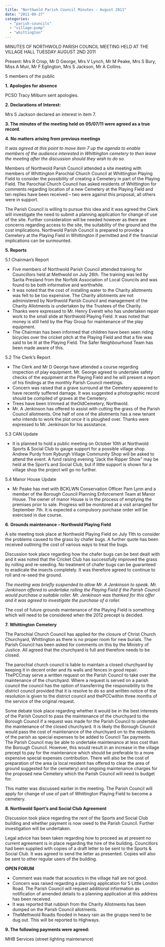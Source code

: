 ```yaml
---
title: "Northwold Parish Council Minutes - August 2011"
date: "2011-09-27"
categories: 
  - "parish-councils"
  - "village-pump"
  - "whittington"
---
```


MINUTES OF NORTHWOLD PARISH COUNCIL MEETING HELD AT THE VILLAGE HALL TUESDAY AUGUST 2ND 2011

Present: Mrs R Crisp, Mr D George, Mrs V Lynch, Mr M Peake, Mrs S Bury, Miss A Muir, Mr F Eglington, Mrs S Jackson, Mr A Collins.

5 members of the public

**1.** **Apologies for absence**

PCSO Tracy Milburn sent apologies.

**2\. Declarations of Interest:**

Mrs S Jackson declared an interest in item 7.

**3\. The minutes of the meeting held on** **05/07/11** **were agreed as a true record**.

**4.** **No matters arising from previous meetings**

_It was agreed at this point to move item 7 up the agenda to enable members of the audience interested in Whittington cemetery to then leave the meeting after the discussion should they wish to do so._

Members of Northwold Parish Council attended a site meeting with members of Whittington Parochial Church Council at Whittington Playing Field to consider the possibility of creating a Cemetery in part of the Playing Field. The Parochial Church Council has asked residents of Whittington for comments regarding location of a new Cemetery at the Playing Field and ten replies have been received – two were against this proposal, all others were in support.

The Parish Council is willing to pursue this idea and it was agreed the Clerk will investigate the need to submit a planning application for change of use of the site. Further consideration will be needed however as there are concerns regarding access to the site, the suitability of the ground and the cost implications. Northwold Parish Council is prepared to provide a Cemetery at the Playing Field in Whittington if permitted and if the financial implications can be surmounted.

**5\. Reports**

5.1 Chairman’s Report

- Five members of Northwold Parish Council attended training for Councillors held at Methwold on July 26th. The training was led by Sarita Presland from the Norfolk Association of Local Councils and was found to be both informative and worthwhile.
- It was noted that the cost of installing water to the Charity allotments was felt to be too expensive. The Charity allotments are not administered by Northwold Parish Council and management of the Charity Allotments is undertaken by the Trustees of the Charity.
- Thanks were expressed to Mr. Henry Everett who has undertaken repair work to the small slide at Northwold Playing Field. It was noted that money is still held by the Play Group for maintenance of the play equipment.
- The Chairman has been informed that children have been seen riding bicycles over the cricket pitch at the Playing Field and that a fire was said to be lit at the Playing Field. The Safer Neighbourhood Team has been made aware of this.

5.2 The Clerk’s Report

- The Clerk and Mr D George have attended a course regarding inspection of play equipment. Mr. George agreed to undertake safety checks of the equipment at the Playing Field and he will present a report of his findings at the monthly Parish Council meetings.
- Concern was raised that a grave surround at the Cemetery appeared to have recently suffered damage. It was suggested a photographic record should be compiled of graves at the Cemetery.
- Trees have been trimmed at theOldCemetery, Northwold.
- Mr. A Jenkinson has offered to assist with cutting the grass of the Parish Council allotments. One half of one of the allotments has a new tenant who intends to work the plot once it is ploughed over. Thanks were expressed to Mr. Jenkinson for his assistance.

5.3 CAN Update

- It is planned to hold a public meeting on October 10th at Northwold Sports & Social Club to gauge support for a possible village shop. Andrew Purdy from Ryburgh Village Community Shop will be asked to attend the event. A fund raising evening “Jack the Ripper Show” may be held at the Sport’s and Social Club, but if little support is shown for a village shop the project will go no further.

5.4 Manor House Update

- Mr Peake has met with BCKLWN Conservation Officer Pam Lynn and a member of the Borough Council Planning Enforcement Team at Manor House. The owner of manor House is in the process of emptying the premises prior to sale. Progress will be monitored at a visit arranged for September 7th. It is expected a compulsory purchase order will be exercised in due course.

**6**. **Grounds maintenance – Northwold Playing Field**

A site meeting took place at Northwold Playing Field on July 11th to consider the problems caused to the grass by chafer bugs. A further quote has been received outlining the cost of various ways to treat the bugs.

Discussion took place regarding how the chafer bugs can be best dealt with and it was noted that the Cricket Club has successfully improved the grass by rolling and re-seeding. No treatment of chafer bugs can be guaranteed to eradicate the insects completely. It was therefore agreed to continue to roll and re-seed the ground.

_The meeting was briefly suspended to allow Mr. A Jenkinson to speak. Mr. Jenkinson offered to undertake rolling the Playing Field if the Parish Council would purchase a suitable roller. Mr. Jenkinson was thanked for this offer and it was agreed to investigate the purchase of a roller._

The cost of future grounds maintenance of the Playing Field is something which will need to be considered when the 2012 precept is decided.

**7.** **Whittington** **Cemetery**

The Parochial Church Council has applied for the closure of Christ Church Churchyard, Whittington as there is no proper room for new burials. The Parish Council has been asked for comments on this by the Ministry of Justice. All agreed that the churchyard is full and therefore needs to be closed.

The parochial church council is liable to maintain a closed churchyard by keeping it in decent order and its walls and fences in good repair. ThePCCmay serve a written request on the Parish Council to take over the maintenance of the churchyard. Where a request is served on a parish council the council has the option of transferring the responsibility to the district council provided that it is resolve to do so and written notice of the resolution is given to the district council and thePCCwithin three months of the service of the original request.

Some debate took place regarding whether it would be in the best interests of the Parish Council to pass the maintenance of the churchyard to the Borough Council if a request was made for the Parish Council to undertake the maintenance of the closed churchyard. It is likely the Borough Council would pass the cost of maintenance of the churchyard on to the residents of the parish as special expenses to be added to Council Tax payments. The Parish Council may be able to undertake maintenance at less cost than the Borough Council. However, this would result in an increase in the village precept to pay for the maintenance which should be preferable to a more expensive special expenses contribution. There will also be the cost of preparation of the area (a local resident has offered to clear the area of ground suggested for the cemetery) and ongoing maintenance charges for the proposed new Cemetery which the Parish Council will need to budget for.

This matter was discussed earlier in the meeting. The Parish Council will apply for change of use of part of Whittington Playing Field to become a cemetery.

**8\. Northwold Sport’s and Social Club Agreement**

Discussion took place regarding the rent of the Sports and Social Club building and whether payment is now owed to the Parish Council. Further investigation will be undertaken.

Legal advice has been taken regarding how to proceed as at present no current agreement is in place regarding the hire of the building. Councillors had been supplied with copies of a draft letter to be sent to the Sports & Social Club. It was agreed to send the letter as presented. Copies will also be sent to other regular users of the building.

**OPEN FORUM**

- Comment was made that acoustics in the village hall are not good.
- Concern was raised regarding a planning application for 5 Little London Road. The Parish Council will request additional information as notification of amended details to a planning application at this address has been received.
- It was reported that rubbish from the Charity Allotments has been dumped on the Parish Council allotments.
- TheMethwold Roadis flooded in heavy rain as the grupps need to be dug out. This will be reported to Highways.

**9\. The following payments were agreed:**

MHB Services (street lighting maintenance)
